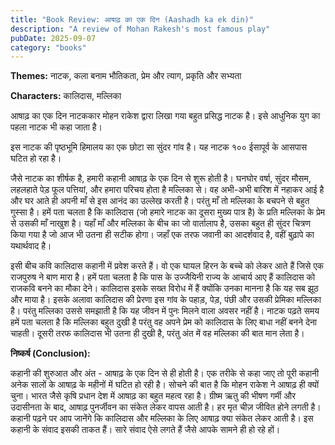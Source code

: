 ```yaml
---
title: "Book Review: आषाढ़ का एक दिन (Aashadh ka ek din)"
description: "A review of Mohan Rakesh's most famous play"
pubDate: 2025-09-07
category: "books"
---
```

<div class="intro">

**Themes:** <span>नाटक</span>, <span>कला बनाम भौतिकता</span>, <span>प्रेम और त्याग</span>, <span>प्रकृति और सभ्यता</span>

**Characters:** <span>कालिदास</span>, <span>मल्लिका</span>

</div>

आषाढ़ का एक दिन नाटककार मोहन राकेश द्वारा लिखा गया बहुत प्रसिद्ध नाटक है। इसे आधुनिक युग का पहला नाटक भी कहा जाता है।

इस नाटक की पृष्ठभूमि हिमालय का एक छोटा सा सुंदर गांव है। यह नाटक १०० ईसापूर्व के आसपास घटित हो रहा है।

जैसे नाटक का शीर्षक है, हमारी कहानी आषाढ़ के एक दिन से शुरू होती है। घनघोर वर्षा, सुंदर मौसम, लहलहाते पेड़ फूल पत्तियां, और हमारा परिचय होता है मल्लिका से। वह अभी-अभी बारिश में नहाकर आई है और घर आते ही अपनी माँ से इस आनंद का उल्लेख करती है। परंतु माँ तो मल्लिका के बचपने से बहुत गुस्सा है। हमें पता चलता है कि कालिदास (जो हमारे नाटक का दूसरा मुख्य पात्र है) के प्रति मल्लिका के प्रेम से उसकी माँ नाखुश है। यहाँ माँ और मल्लिका के बीच का जो वार्तालाप है, उसका बहुत ही सुंदर चित्रण किया गया है जो आज भी उतना ही सटीक होगा। जहाँ एक तरफ जवानी का आदर्शवाद है, वहीं बुढ़ापे का यथार्थवाद है।

इसी बीच कवि कालिदास कहानी में प्रवेश करते हैं। वो एक घायल हिरन के बच्चे को लेकर आते हैं जिसे एक राजपुरुष ने बाण मारा है। हमें पता चलता है कि पास के उज्जैयिनी राज्य के आचार्य आए हैं कालिदास को राजकवि बनने का मौका देने। कालिदास इसके सख्त विरोध में हैं क्योंकि उनका मानना है कि यह सब झूठ और माया है। इसके अलावा कालिदास की प्रेरणा इस गांव के पहाड़, पेड़, पंछी और उसकी प्रेमिका मल्लिका है। परंतु मल्लिका उससे समझाती है कि यह जीवन में पुनः मिलने वाला अवसर नहीं है। नाटक पढ़ते समय हमें पता चलता है कि मल्लिका बहुत दुखी है परंतु वह अपने प्रेम को कालिदास के लिए बाधा नहीं बनने देना चाहती। दूसरी तरफ कालिदास भी उतना ही दुखी है, परंतु अंत में वह मल्लिका की बात मान लेता है।

**निष्कर्ष (Conclusion):**

कहानी की शुरुआत और अंत - आषाढ़ के एक दिन से ही होती है। एक तरीके से कहा जाए तो पूरी कहानी अनेक सालों के आषाढ़ के महीनों में घटित हो रही है। सोचने की बात है कि मोहन राकेश ने आषाढ़ ही क्यों चुना। भारत जैसे कृषि प्रधान देश में आषाढ़ का बहुत महत्व रहा है। ग्रीष्म ऋतु की भीषण गर्मी और उदासीनता के बाद, आषाढ़ पुनर्जीवन का संकेत लेकर वापस आती है। हर मृत चीज़ जीवित होने लगती है। कहानी पढ़ने पर आप जानेंगे कि कालिदास और मल्लिका के लिए आषाढ़ क्या संकेत लेकर आती है।
इस कहानी के संवाद इसकी ताकत हैं। सारे संवाद ऐसे लगते हैं जैसे आपके सामने ही हो रहे हों।